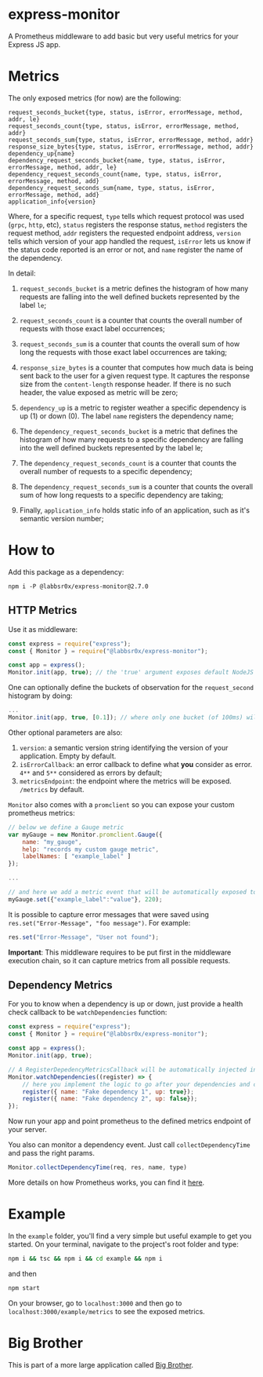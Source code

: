 # express-monitor

A Prometheus middleware to add basic but very useful metrics for your Express JS app.

# Metrics

The only exposed metrics (for now) are the following:

```
request_seconds_bucket{type, status, isError, errorMessage, method, addr, le}
request_seconds_count{type, status, isError, errorMessage, method, addr}
request_seconds_sum{type, status, isError, errorMessage, method, addr}
response_size_bytes{type, status, isError, errorMessage, method, addr}
dependency_up{name}
dependency_request_seconds_bucket{name, type, status, isError, errorMessage, method, addr, le}
dependency_request_seconds_count{name, type, status, isError, errorMessage, method, add}
dependency_request_seconds_sum{name, type, status, isError, errorMessage, method, add}
application_info{version}
```

Where, for a specific request, `type` tells which request protocol was used (`grpc`, `http`, etc), `status` registers the response status, `method` registers the request method, `addr` registers the requested endpoint address, `version` tells which version of your app handled the request, `isError` lets us know if the status code reported is an error or not, and `name` register the name of the dependency.

In detail:

1. `request_seconds_bucket` is a metric defines the histogram of how many requests are falling into the well defined buckets represented by the label `le`;

2. `request_seconds_count` is a counter that counts the overall number of requests with those exact label occurrences;

3. `request_seconds_sum` is a counter that counts the overall sum of how long the requests with those exact label occurrences are taking;

4. `response_size_bytes` is a counter that computes how much data is being sent back to the user for a given request type. It captures the response size from the `content-length` response header. If there is no such header, the value exposed as metric will be zero;

5. `dependency_up` is a metric to register weather a specific dependency is up (1) or down (0). The label `name` registers the dependency name;

6. The `dependency_request_seconds_bucket` is a metric that defines the histogram of how many requests to a specific dependency are falling into the well defined buckets represented by the label le;

7. The `dependency_request_seconds_count` is a counter that counts the overall number of requests to a specific dependency;

8. The `dependency_request_seconds_sum` is a counter that counts the overall sum of how long requests to a specific dependency are taking;

9. Finally, `application_info` holds static info of an application, such as it's semantic version number;

# How to

Add this package as a dependency:

```
npm i -P @labbsr0x/express-monitor@2.7.0
```

## HTTP Metrics

Use it as middleware:

```js
const express = require("express");
const { Monitor } = require("@labbsr0x/express-monitor");

const app = express();
Monitor.init(app, true); // the 'true' argument exposes default NodeJS metrics as well
```

One can optionally define the buckets of observation for the `request_second` histogram by doing:

```js
...
Monitor.init(app, true, [0.1]); // where only one bucket (of 100ms) will be given as output in the /metrics endpoint
```

Other optional parameters are also:
1. `version`: a semantic version string identifying the version of your application. Empty by default.
2. `isErrorCallback`: an error callback to define what **you** consider as error. `4**` and `5**` considered as errors by default;
3. `metricsEndpoint`: the endpoint where the metrics will be exposed. `/metrics` by default.

`Monitor` also comes with a `promclient` so you can expose your custom prometheus metrics:

```js
// below we define a Gauge metric
var myGauge = new Monitor.promclient.Gauge({
    name: "my_gauge",
    help: "records my custom gauge metric",
    labelNames: [ "example_label" ]
});

...

// and here we add a metric event that will be automatically exposed to /metrics endpoint
myGauge.set({"example_label":"value"}, 220);
```

It is possible to capture error messages that were saved using `res.set("Error-Message", "foo message")`. For example:

```js
res.set("Error-Message", "User not found");
```

**Important**: This middleware requires to be put first in the middleware execution chain, so it can capture metrics from all possible requests.

## Dependency Metrics

For you to know when a dependency is up or down, just provide a health check callback to be `watchDependencies` function:

```js
const express = require("express");
const { Monitor } = require("@labbsr0x/express-monitor");

const app = express();
Monitor.init(app, true);

// A RegisterDepedencyMetricsCallback will be automatically injected into the HealthCheckCallback
Monitor.watchDependencies((register) => {
    // here you implement the logic to go after your dependencies and check their health
    register({ name: "Fake dependency 1", up: true});
    register({ name: "Fake dependency 2", up: false});
});
```

Now run your app and point prometheus to the defined metrics endpoint of your server.

You also can monitor a dependency event. Just call `collectDependencyTime` and pass the right params.

```js
Monitor.collectDependencyTime(req, res, name, type)
```

More details on how Prometheus works, you can find it [here](https://medium.com/@abilio.esteves/white-box-your-metrics-now-895a9e9d34ec).

# Example

In the `example` folder, you'll find a very simple but useful example to get you started. On your terminal, navigate to the project's root folder and type:

```bash
npm i && tsc && npm i && cd example && npm i
```

and then

```bash
npm start
```

On your browser, go to `localhost:3000` and then go to `localhost:3000/example/metrics` to see the exposed metrics.

# Big Brother

This is part of a more large application called [Big Brother](https://github.com/labbsr0x/big-brother).


